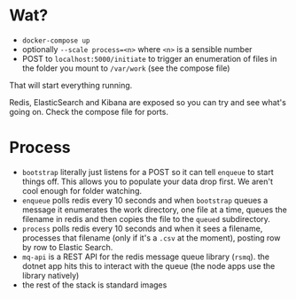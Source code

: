 # Wat?

- `docker-compose up`
- optionally `--scale process=<n>` where `<n>` is a sensible number
- POST to `localhost:5000/initiate` to trigger an enumeration of files in the folder you mount to `/var/work` (see the compose file)

That will start everything running.

Redis, ElasticSearch and Kibana are exposed so you can try and see what's going on. Check the compose file for ports.

# Process

- `bootstrap` literally just listens for a POST so it can tell `enqueue` to start things off. This allows you to populate your data drop first. We aren't cool enough for folder watching.
- `enqueue` polls redis every 10 seconds and when `bootstrap` queues a message it enumerates the work directory, one file at a time, queues the filename in redis and then copies the file to the `queued` subdirectory.
- `process` polls redis every 10 seconds and when it sees a filename, processes that filename (only if it's a `.csv` at the moment), posting row by row to Elastic Search.
- `mq-api` is a REST API for the redis message queue library (`rsmq`). the dotnet app hits this to interact with the queue (the node apps use the library natively)
- the rest of the stack is standard images
